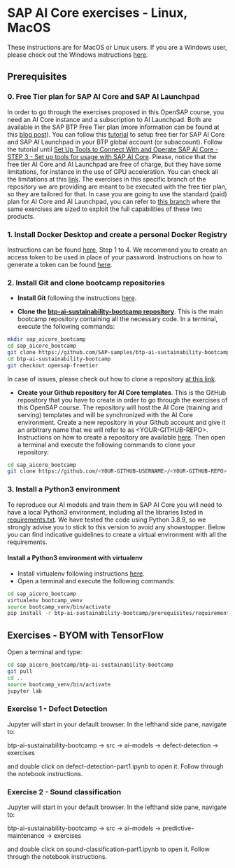 # SAP AI Core exercises - Linux, MacOS

These instructions are for MacOS or Linux users. If you are a Windows user, please check out the Windows instructions [here](./prerequisites_win.md).

## Prerequisites

### 0. Free Tier plan for SAP AI Core and SAP AI Launchpad
In order to go through the exercises proposed in this OpenSAP course, you need an AI Core instance and a subscription to AI Launchpad. Both are available in the SAP BTP Free Tier plan (more information can be found at this [blog post](https://blogs.sap.com/2022/10/20/sap-ai-core-sap-ai-launchpad-free-tier-is-out-now/)).
You can follow this [tutorial](https://developers.sap.com/tutorials/ai-core-launchpad-provisioning.html) to setup free tier for SAP AI Core and SAP AI Launchpad in your BTP global account (or subaccount). Follow the tutorial until [Set Up Tools to Connect With and Operate SAP AI Core - STEP 3 - Set up tools for usage with SAP AI Core](https://developers.sap.com/tutorials/ai-core-setup.html). Please, notice that the free tier AI Core and AI Launchpad are free of charge, but they have some limitations, for instance in the use of GPU acceleration. You can check all the limitations at this [link](https://help.sap.com/docs/AI_CORE/2d6c5984063c40a59eda62f4a9135bee/c7244c6a7e3b4ffc928a2564c216e7c7.html). The exercises in this specific branch of the repository we are providing are meant to be executed with the free tier plan, so they are tailored for that.
In case you are going to use the standard (paid) plan for AI Core and AI Launchpad, you can refer to [this branch](https://github.com/SAP-samples/btp-ai-sustainability-bootcamp/tree/opensap-standard) where the same exercises are sized to exploit the full capabilities of these two products.


### 1. Install Docker Desktop and create a personal Docker Registry
Instructions can be found [here](https://docs.docker.com/docker-hub/quickstart/), Step 1 to 4.
We recommend you to create an access token to be used in place of your password. Instructions on how to generate a token can be found [here](https://docs.docker.com/docker-hub/access-tokens/#create-an-access-token).

###  2. Install Git and clone bootcamp repositories
*	**Install Git** following the instructions [here](https://github.com/git-guides/install-git).

*	**Clone the [btp-ai-sustainability-bootcamp repository](https://github.com/SAP-samples/btp-ai-sustainability-bootcamp)**. This is the main bootcamp repository containing all the necessary code. In a terminal, execute the following commands:
```sh
mkdir sap_aicore_bootcamp
cd sap_aicore_bootcamp
git clone https://github.com/SAP-samples/btp-ai-sustainability-bootcamp.git
cd btp-ai-sustainability-bootcamp
git checkout opensap-freetier
```
In case of issues, please check out how to clone a repository [at this link]( https://docs.github.com/en/repositories/creating-and-managing-repositories/cloning-a-repository).

*	**Create your Github repository for AI Core templates**. This is the GitHub repository that you have to create in order to go through the exercises of this OpenSAP course. The repository will host the AI Core (training and serving) templates and will be synchronized with the AI Core environment. Create a new repository in your Github account and give it an arbitrary name that we will refer to as \<YOUR-GITHUB-REPO>. Instructions on how to create a repository are available [here](https://docs.github.com/en/get-started/quickstart/create-a-repo). Then open a terminal and execute the following commands to clone your repository:
```sh
cd sap_aicore_bootcamp
git clone https://github.com/<YOUR-GITHUB-USERNAME>/<YOUR-GITHUB-REPO>.git
```


### 3. Install a Python3 environment

To reproduce our AI models and train them in SAP AI Core you will need to have a local Python3 environment, including all the libraries listed in [requirements.txt](requirements.txt). We have tested the code using Python 3.8.9, so we strongly advise you to stick to this version to avoid any showstopper. Below you can find indicative guidelines to create a virtual environment with all the requirements.

#### Install a Python3 environment with virtualenv
*	Install virtualenv following instructions [here](https://virtualenv.pypa.io/en/latest/installation.html).
* Open a terminal and execute the following commands:

```sh
cd sap_aicore_bootcamp
virtualenv bootcamp_venv
source bootcamp_venv/bin/activate
pip install -r btp-ai-sustainability-bootcamp/prerequisites/requirements.txt
```

## Exercises - BYOM with TensorFlow

Open a terminal and type:
```sh
cd sap_aicore_bootcamp/btp-ai-sustainability-bootcamp
git pull
cd ..
source bootcamp_venv/bin/activate
jupyter lab
```

### Exercise 1 - Defect Detection

Jupyter will start in your default browser. In the lefthand side pane, navigate to: <br>

btp-ai-sustainability-bootcamp &rarr; src &rarr; ai-models &rarr; defect-detection &rarr; exercises <br>

and double click on defect-detection-part1.ipynb to open it. Follow through the notebook instructions.


### Exercise 2 - Sound classification

Jupyter will start in your default browser. In the lefthand side pane, navigate to: <br>

btp-ai-sustainability-bootcamp &rarr; src &rarr; ai-models &rarr; predictive-maintenance &rarr; exercises <br>

and double click on sound-classification-part1.ipynb to open it. Follow through the notebook instructions.
